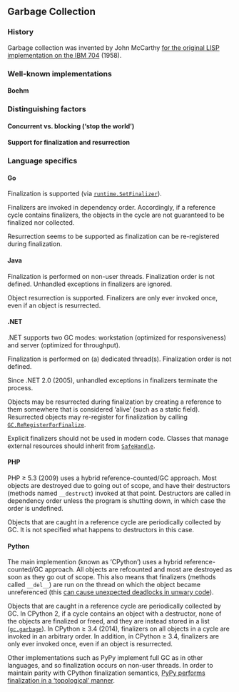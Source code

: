 ## Garbage Collection

### History

Garbage collection was invented by John McCarthy [for the original LISP implementation on the IBM 704](http://www-formal.stanford.edu/jmc/recursive.html) (1958).

### Well-known implementations

#### Boehm

### Distinguishing factors

#### Concurrent vs. blocking (‘stop the world’)

#### Support for finalization and resurrection

### Language specifics

#### Go

Finalization is supported (via [`runtime.SetFinalizer`](https://golang.org/pkg/runtime/#SetFinalizer)).

Finalizers are invoked in dependency order. Accordingly, if a reference cycle contains finalizers, the objects in the cycle are not guaranteed to be finalized nor collected.

Resurrection seems to be supported as finalization can be re-registered during finalization.

#### Java

Finalization is performed on non-user threads. Finalization order is not defined. Unhandled exceptions in finalizers are ignored.

Object resurrection is supported. Finalizers are only ever invoked once, even if an object is resurrected.

#### .NET

.NET supports two GC modes: workstation (optimized for responsiveness) and server (optimized for throughput). 

Finalization is performed on (a) dedicated thread(s). Finalization order is not defined.

Since .NET 2.0 (2005), unhandled exceptions in finalizers terminate the process.

Objects may be resurrected during finalization by creating a reference to them somewhere that is considered ‘alive’ (such as a static field). Resurrected objects may re-register for finalization by calling [`GC.ReRegisterForFinalize`](https://msdn.microsoft.com/en-us/library/system.gc.reregisterforfinalize.aspx).

Explicit finalizers should not be used in modern code. Classes that manage external resources should inherit from [`SafeHandle`](https://msdn.microsoft.com/en-us/library/system.runtime.interopservices.safehandle.aspx).

#### PHP

PHP ≥ 5.3 (2009) uses a hybrid reference-counted/GC approach. Most objects are destroyed due to going out of scope, and have their destructors (methods named `__destruct`) invoked at that point. Destructors are called in dependency order unless the program is shutting down, in which case the order is undefined.

Objects that are caught in a reference cycle are periodically collected by GC. It is not specified what happens to destructors in this case.

#### Python

The main implemention (known as ‘CPython’) uses a hybrid reference-counted/GC approach. All objects are refcounted and most are destroyed as soon as they go out of scope. This also means that finalizers (methods called `__del__`) are run on the thread on which the object became unreferenced (this [can cause unexpected deadlocks in unwary code](http://carefully.understood.systems/blog-2017-04-19-bounded-log-queue.html)).

Objects that are caught in a reference cycle are periodically collected by GC. In CPython 2, if a cycle contains an object with a destructor, none of the objects are finalized or freed, and they are instead stored in a list ([`gc.garbage`](https://docs.python.org/2/library/gc.html)). In CPython ≥ 3.4 (2014), finalizers on all objects in a cycle are invoked in an arbitrary order. In addition, in CPython ≥ 3.4, finalizers are only ever invoked once, even if an object is resurrected.

Other implementations such as PyPy implement full GC as in other languages, and so finalization occurs on non-user threads. In order to maintain parity with CPython finalization semantics, [PyPy performs finalization in a ‘topological’ manner](https://morepypy.blogspot.com.au/2008/02/python-finalizers-semantics-part-1.html).
